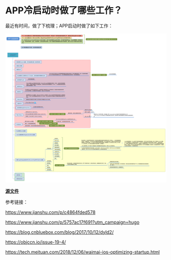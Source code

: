 # APP冷启动时做了哪些工作？

最近有时间，做了下梳理；APP启动时做了如下工作：

![](https://github.com/BrooksWon/Blogs/blob/master/dev/Cold%20launch/Cold%20launch.jpg)



[**源文件**](https://github.com/BrooksWon/Blogs/blob/master/dev/Cold%20launch/Cold%20launch.xmind)

参考链接：

https://www.jianshu.com/p/c4864fded578

https://www.jianshu.com/p/5757ac17f691?utm_campaign=hugo

https://blog.cnbluebox.com/blog/2017/10/12/dyld2/

https://objccn.io/issue-19-4/

https://tech.meituan.com/2018/12/06/waimai-ios-optimizing-startup.html



